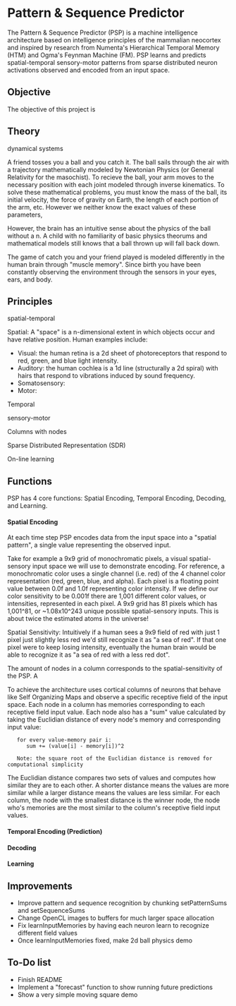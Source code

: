 # Pattern & Sequence Predictor

The Pattern & Sequence Predictor (PSP) is a machine intelligence architecture based on intelligence principles of the mammalian neocortex and inspired by research from Numenta's Hierarchical Temporal Memory (HTM) and Ogma's Feynman Machine (FM).  PSP learns and predicts spatial-temporal sensory-motor patterns from sparse distributed neuron activations observed and encoded from an input space.

## Objective

The objective of this project is 

## Theory

dynamical systems

A friend tosses you a ball and you catch it.  The ball sails through the air with a trajectory mathematically modeled by Newtonian Physics (or General Relativity for the masochist).  To recieve the ball, your arm moves to the necessary position with each joint modeled through inverse kinematics.  To solve these mathematical problems, you must know the mass of the ball, its initial velocity, the force of gravity on Earth, the length of each portion of the arm, etc.  However we neither know the exact values of these parameters, 


However, the brain has an intuitive sense about the physics of the ball without a n.  A child with no familiarity of basic physics theorums and mathematical models still knows that a ball thrown up will fall back down.


The game of catch you and your friend played is modeled differently in the human brain through "muscle memory".  Since birth you have been constantly observing the environment through the sensors in your eyes, ears, and body.  

## Principles

spatial-temporal

Spatial: A "space" is a n-dimensional extent in which objects occur and have relative position.  Human examples include:
- Visual: the human retina is a 2d sheet of photoreceptors that respond to red, green, and blue light intensity.
- Auditory: the human cochlea is a 1d line (structurally a 2d spiral) with hairs that respond to vibrations induced by sound frequency.
- Somatosensory: 
- Motor: 

Temporal

sensory-motor


Columns with nodes

Sparse Distributed Representation (SDR) 

On-line learning

## Functions

PSP has 4 core functions: Spatial Encoding, Temporal Encoding, Decoding, and Learning.

#### Spatial Encoding

At each time step PSP encodes data from the input space into a "spatial pattern", a single value representing the observed input.



Take for example a 9x9 grid of monochromatic pixels, a visual spatial-sensory input space we will use to demonstrate encoding.  For reference, a monochromatic color uses a single channel (i.e. red) of the 4 channel color representation (red, green, blue, and alpha).  Each pixel is a floating point value between 0.0f and 1.0f representing color intensity.  If we define our color sensitivity to be 0.001f there are 1,001 different color values, or intensities, represented in each pixel.  A 9x9 grid has 81 pixels which has 1,001^81, or ~1.08x10^243 unique possible spatial-sensory inputs.  This is about twice the estimated atoms in the universe!

Spatial Sensitivity:  Intuitively if a human sees a 9x9 field of red with just 1 pixel just slightly less red we'd still recognize it as "a sea of red".  If that one pixel were to keep losing intensity, eventually the human brain would be able to recognize it as "a sea of red with a less red dot".  

The amount of nodes in a column corresponds to the spatial-sensitivity of the PSP.  A 


To achieve the architecture uses cortical columns of neurons that behave like Self Organizing Maps and observe a specific receptive field of the input space.  Each node in a column has memories corresponding to each receptive field input value.  Each node also has a "sum" value calculated by taking the Euclidian distance of every node's memory and corresponding input value:
```
   for every value-memory pair i:
      sum += (value[i] - memory[i])^2
      
   Note: the square root of the Euclidian distance is removed for computational simplicity
```

The Euclidian distance compares two sets of values and computes how similar they are to each other.  A shorter distance means the values are more similar while a larger distance means the values are less similar.  For each column, the node with the smallest distance is the winner node, the node who's memories are the most similar to the column's receptive field input values.

#### Temporal Encoding (Prediction)

#### Decoding

#### Learning

## Improvements
- Improve pattern and sequence recognition by chunking setPatternSums and setSequenceSums
- Change OpenCL images to buffers for much larger space allocation
- Fix learnInputMemories by having each neuron learn to recognize different field values
- Once learnInputMemories fixed, make 2d ball physics demo



## To-Do list
- Finish README
- Implement a "forecast" function to show running future predictions
- Show a very simple moving square demo
